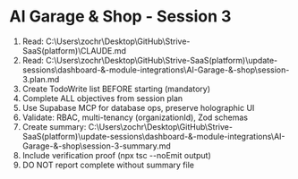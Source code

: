 # AI Garage & Shop - Session 3

1. Read: C:\Users\zochr\Desktop\GitHub\Strive-SaaS\(platform)\CLAUDE.md
2. Read: C:\Users\zochr\Desktop\GitHub\Strive-SaaS\(platform)\update-sessions\dashboard-&-module-integrations\AI-Garage-&-shop\session-3.plan.md
3. Create TodoWrite list BEFORE starting (mandatory)
4. Complete ALL objectives from session plan
5. Use Supabase MCP for database ops, preserve holographic UI
6. Validate: RBAC, multi-tenancy (organizationId), Zod schemas
7. Create summary: C:\Users\zochr\Desktop\GitHub\Strive-SaaS\(platform)\update-sessions\dashboard-&-module-integrations\AI-Garage-&-shop\session-3-summary.md
8. Include verification proof (npx tsc --noEmit output)
9. DO NOT report complete without summary file